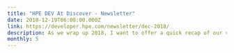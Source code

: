 ```yaml
---
title: "HPE DEV At Discover - Newsletter"
date: 2018-12-19T06:00:00.000Z
link: https://developer.hpe.com/newsletter/dec-2018/
description: As we wrap up 2018, I want to offer a quick recap of our very cool event we hosted at HPE Discover Madrid. In this issue, we’ll also highlight several of the new how-to blogs published on the HPE DEV site and look ahead at what we have in store for 2019. 
monthly: 5
---
```

            